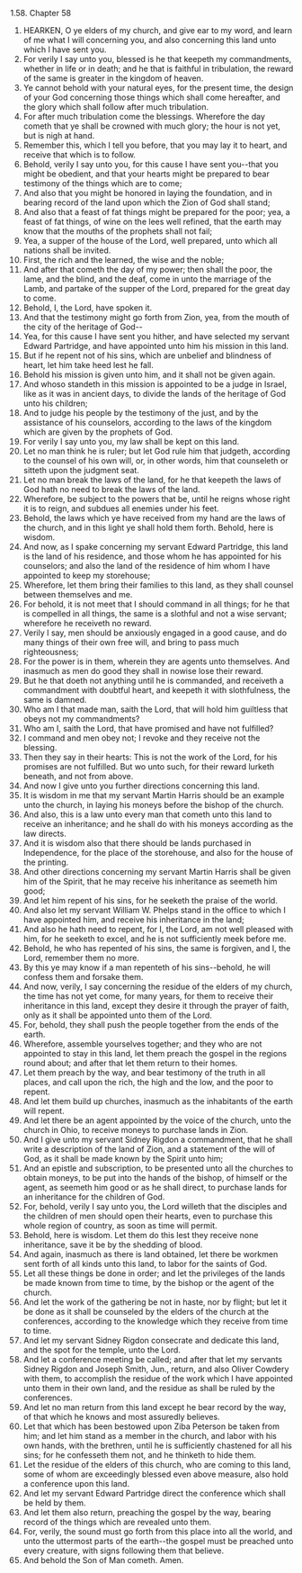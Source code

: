 1.58. Chapter 58
1. HEARKEN, O ye elders of my church, and give ear to my word, and learn of me what I will concerning you, and also concerning this land unto which I have sent you.
2. For verily I say unto you, blessed is he that keepeth my commandments, whether in life or in death; and he that is faithful in tribulation, the reward of the same is greater in the kingdom of heaven.
3. Ye cannot behold with your natural eyes, for the present time, the design of your God concerning those things which shall come hereafter, and the glory which shall follow after much tribulation.
4. For after much tribulation come the blessings. Wherefore the day cometh that ye shall be crowned with much glory; the hour is not yet, but is nigh at hand.
5. Remember this, which I tell you before, that you may lay it to heart, and receive that which is to follow.
6. Behold, verily I say unto you, for this cause I have sent you--that you might be obedient, and that your hearts might be prepared to bear testimony of the things which are to come;
7. And also that you might be honored in laying the foundation, and in bearing record of the land upon which the Zion of God shall stand;
8. And also that a feast of fat things might be prepared for the poor; yea, a feast of fat things, of wine on the lees well refined, that the earth may know that the mouths of the prophets shall not fail;
9. Yea, a supper of the house of the Lord, well prepared, unto which all nations shall be invited.
10. First, the rich and the learned, the wise and the noble;
11. And after that cometh the day of my power; then shall the poor, the lame, and the blind, and the deaf, come in unto the marriage of the Lamb, and partake of the supper of the Lord, prepared for the great day to come.
12. Behold, I, the Lord, have spoken it.
13. And that the testimony might go forth from Zion, yea, from the mouth of the city of the heritage of God--
14. Yea, for this cause I have sent you hither, and have selected my servant Edward Partridge, and have appointed unto him his mission in this land.
15. But if he repent not of his sins, which are unbelief and blindness of heart, let him take heed lest he fall.
16. Behold his mission is given unto him, and it shall not be given again.
17. And whoso standeth in this mission is appointed to be a judge in Israel, like as it was in ancient days, to divide the lands of the heritage of God unto his children;
18. And to judge his people by the testimony of the just, and by the assistance of his counselors, according to the laws of the kingdom which are given by the prophets of God.
19. For verily I say unto you, my law shall be kept on this land.
20. Let no man think he is ruler; but let God rule him that judgeth, according to the counsel of his own will, or, in other words, him that counseleth or sitteth upon the judgment seat.
21. Let no man break the laws of the land, for he that keepeth the laws of God hath no need to break the laws of the land.
22. Wherefore, be subject to the powers that be, until he reigns whose right it is to reign, and subdues all enemies under his feet.
23. Behold, the laws which ye have received from my hand are the laws of the church, and in this light ye shall hold them forth. Behold, here is wisdom.
24. And now, as I spake concerning my servant Edward Partridge, this land is the land of his residence, and those whom he has appointed for his counselors; and also the land of the residence of him whom I have appointed to keep my storehouse;
25. Wherefore, let them bring their families to this land, as they shall counsel between themselves and me.
26. For behold, it is not meet that I should command in all things; for he that is compelled in all things, the same is a slothful and not a wise servant; wherefore he receiveth no reward.
27. Verily I say, men should be anxiously engaged in a good cause, and do many things of their own free will, and bring to pass much righteousness;
28. For the power is in them, wherein they are agents unto themselves. And inasmuch as men do good they shall in nowise lose their reward.
29. But he that doeth not anything until he is commanded, and receiveth a commandment with doubtful heart, and keepeth it with slothfulness, the same is damned.
30. Who am I that made man, saith the Lord, that will hold him guiltless that obeys not my commandments?
31. Who am I, saith the Lord, that have promised and have not fulfilled?
32. I command and men obey not; I revoke and they receive not the blessing.
33. Then they say in their hearts: This is not the work of the Lord, for his promises are not fulfilled. But wo unto such, for their reward lurketh beneath, and not from above.
34. And now I give unto you further directions concerning this land.
35. It is wisdom in me that my servant Martin Harris should be an example unto the church, in laying his moneys before the bishop of the church.
36. And also, this is a law unto every man that cometh unto this land to receive an inheritance; and he shall do with his moneys according as the law directs.
37. And it is wisdom also that there should be lands purchased in Independence, for the place of the storehouse, and also for the house of the printing.
38. And other directions concerning my servant Martin Harris shall be given him of the Spirit, that he may receive his inheritance as seemeth him good;
39. And let him repent of his sins, for he seeketh the praise of the world.
40. And also let my servant William W. Phelps stand in the office to which I have appointed him, and receive his inheritance in the land;
41. And also he hath need to repent, for I, the Lord, am not well pleased with him, for he seeketh to excel, and he is not sufficiently meek before me.
42. Behold, he who has repented of his sins, the same is forgiven, and I, the Lord, remember them no more.
43. By this ye may know if a man repenteth of his sins--behold, he will confess them and forsake them.
44. And now, verily, I say concerning the residue of the elders of my church, the time has not yet come, for many years, for them to receive their inheritance in this land, except they desire it through the prayer of faith, only as it shall be appointed unto them of the Lord.
45. For, behold, they shall push the people together from the ends of the earth.
46. Wherefore, assemble yourselves together; and they who are not appointed to stay in this land, let them preach the gospel in the regions round about; and after that let them return to their homes.
47. Let them preach by the way, and bear testimony of the truth in all places, and call upon the rich, the high and the low, and the poor to repent.
48. And let them build up churches, inasmuch as the inhabitants of the earth will repent.
49. And let there be an agent appointed by the voice of the church, unto the church in Ohio, to receive moneys to purchase lands in Zion.
50. And I give unto my servant Sidney Rigdon a commandment, that he shall write a description of the land of Zion, and a statement of the will of God, as it shall be made known by the Spirit unto him;
51. And an epistle and subscription, to be presented unto all the churches to obtain moneys, to be put into the hands of the bishop, of himself or the agent, as seemeth him good or as he shall direct, to purchase lands for an inheritance for the children of God.
52. For, behold, verily I say unto you, the Lord willeth that the disciples and the children of men should open their hearts, even to purchase this whole region of country, as soon as time will permit.
53. Behold, here is wisdom. Let them do this lest they receive none inheritance, save it be by the shedding of blood.
54. And again, inasmuch as there is land obtained, let there be workmen sent forth of all kinds unto this land, to labor for the saints of God.
55. Let all these things be done in order; and let the privileges of the lands be made known from time to time, by the bishop or the agent of the church.
56. And let the work of the gathering be not in haste, nor by flight; but let it be done as it shall be counseled by the elders of the church at the conferences, according to the knowledge which they receive from time to time.
57. And let my servant Sidney Rigdon consecrate and dedicate this land, and the spot for the temple, unto the Lord.
58. And let a conference meeting be called; and after that let my servants Sidney Rigdon and Joseph Smith, Jun., return, and also Oliver Cowdery with them, to accomplish the residue of the work which I have appointed unto them in their own land, and the residue as shall be ruled by the conferences.
59. And let no man return from this land except he bear record by the way, of that which he knows and most assuredly believes.
60. Let that which has been bestowed upon Ziba Peterson be taken from him; and let him stand as a member in the church, and labor with his own hands, with the brethren, until he is sufficiently chastened for all his sins; for he confesseth them not, and he thinketh to hide them.
61. Let the residue of the elders of this church, who are coming to this land, some of whom are exceedingly blessed even above measure, also hold a conference upon this land.
62. And let my servant Edward Partridge direct the conference which shall be held by them.
63. And let them also return, preaching the gospel by the way, bearing record of the things which are revealed unto them.
64. For, verily, the sound must go forth from this place into all the world, and unto the uttermost parts of the earth--the gospel must be preached unto every creature, with signs following them that believe.
65. And behold the Son of Man cometh. Amen.

